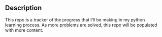 ## Description
This repo is a tracker of the progress that I'll be making in my python learning process. As more problems are solved, this repo will be populated with more content.
